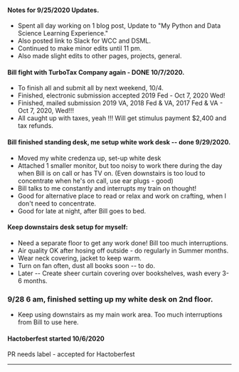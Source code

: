 #### Notes for 9/25/2020 Updates.  
  * Spent all day working on 1 blog post, 
    Update to "My Python and Data Science Learning Experience."  
  * Also posted link to Slack for WCC and DSML.  
  * Continued to make minor edits until 11 pm.  
  * Also made slight edits to other pages, projects, general.  
  
#### Bill fight with TurboTax Company again - DONE 10/7/2020.  
  * To finish all and submit all by next weekend, 10/4.  
  * Finished, electronic submission accepted 2019 Fed - Oct 7, 2020 Wed!  
  * Finished, mailed submission 2019 VA, 2018 Fed & VA, 2017 Fed & VA - Oct 7, 2020, Wed!!!  
  * All caught up with taxes, yeah !!!  Will get stimulus payment $2,400 and tax refunds.   
    
#### Bill finished standing desk, me setup white work desk -- done 9/29/2020.  
  * Moved my white credenza up, set-up white desk
  * Attached 1 smaller monitor, but too noisy to work there during the day when Bill is on call or has TV on.
    (Even downstairs is too loud to concentrate when he's on call, use ear plugs - good)
  * Bill talks to me constantly and interrupts my train on thought!  
  * Good for alternative place to read or relax and work on crafting, when I don't need to concentrate.  
  * Good for late at night, after Bill goes to bed.  
  
#### Keep downstairs desk setup for myself:  
  * Need a separate floor to get any work done!  Bill too much interruptions.  
  * Air quality OK after hosing off outside - do regularly in Summer months.  
  * Wear neck covering, jacket to keep warm.  
  * Turn on fan often, dust all books soon -- to do.  
  * Later -- Create sheer curtain covering over bookshelves, wash every 3-6 months.  
  
### 9/28 6 am, finished setting up my white desk on 2nd floor.  
  * Keep using downstairs as my main work area.  Too much interruptions from Bill to use here.  

#### Hactoberfest started 10/6/2020  
  PR needs label - accepted for Hactoberfest
  
  
---  
  
  
  
  
  
